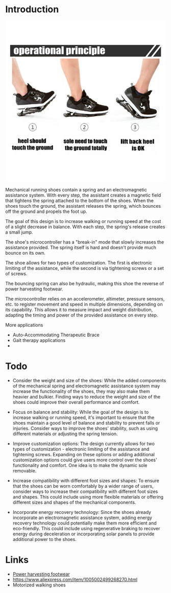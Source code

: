 # Introduction


![Bouncing running shoes](resources/bouncing-shoes.jpg  )

Mechanical running shoes contain a spring and an electromagnetic assistance system. With every step, the assistant creates a magnetic field that tightens the spring attached to the bottom of the shoes. When the shoes touch the ground, the assistant releases the spring, which bounces off the ground and propels the foot up.

The goal of this design is to increase walking or running speed at the cost of a slight decrease in balance. With each step, the spring's release creates a small jump.

The shoe's microcontroller has a "break-in" mode that slowly increases the assistance provided. The spring itself is hard and doesn't provide much bounce on its own.

The shoe allows for two types of customization. The first is electronic limiting of the assistance, while the second is via tightening screws or a set of screws.

The bouncing spring can also be hydraulic, making this shoe the reverse of power harvesting footwear.

The microcontroller relies on an accelerometer, altimeter, pressure sensors, etc. to register movement and speed in multiple dimensions, depending on its capability. This allows it to measure impact and weight distribution, adapting the timing and power of the provided assistance on every step.


More applications

*  Auto-Accommodating Therapeutic Brace
*  Gait therapy applications
*  


# Todo

* Consider the weight and size of the shoes: While the added components of the mechanical spring and electromagnetic assistance system may increase the functionality of the shoes, they may also make them heavier and bulkier. Finding ways to reduce the weight and size of the shoes could improve their overall performance and comfort.

* Focus on balance and stability: While the goal of the design is to increase walking or running speed, it's important to ensure that the shoes maintain a good level of balance and stability to prevent falls or injuries. Consider ways to improve the shoes' stability, such as using different materials or adjusting the spring tension.

* Improve customization options: The design currently allows for two types of customization - electronic limiting of the assistance and tightening screws. Expanding on these options or adding additional customization options could give users more control over the shoes' functionality and comfort. One idea is to make the dynamic sole removable.

* Increase compatibility with different foot sizes and shapes: To ensure that the shoes can be worn comfortably by a wider range of users, consider ways to increase their compatibility with different foot sizes and shapes. This could include using more flexible materials or offering different sizes and shapes of the mechanical components.

* Incorporate energy recovery technology: Since the shoes already incorporate an electromagnetic assistance system, adding energy recovery technology could potentially make them more efficient and eco-friendly. This could include using regenerative braking to recover energy during deceleration or incorporating solar panels to provide additional power to the shoes.

# Links 

* [Power harvesting footwear](https://www.frontiersin.org/articles/10.3389/fmats.2019.00221/full)
* https://www.aliexpress.com/item/1005002499268270.html
* Motorized walking shoes 
